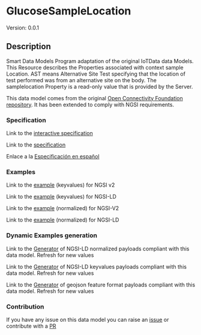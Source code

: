 # GlucoseSampleLocation
Version: 0.0.1

## Description 

Smart Data Models Program adaptation of the original IoTData data Models. This Resource describes the Properties associated with context sample Location. AST means Alternative Site Test specifying that the location of test performed was from an alternative site on the body. The samplelocation Property is a read-only value that is provided by the Server.

This data model comes from the original [Open Connectivity Foundation repository](https://github.com/openconnectivityfoundation/IoTDataModels). It has been extended to comply with NGSI requirements.
### Specification

Link to the [interactive specification](https://swagger.lab.fiware.org/?url=https://smart-data-models.github.io/dataModel.OCF/GlucoseSampleLocation/swagger.yaml)

Link to the [specification](https://github.com/smart-data-models/dataModel.OCF/blob/master/GlucoseSampleLocation/doc/spec.md)

Enlace a la [Especificación en español](https://github.com/smart-data-models/dataModel.OCF/blob/master/GlucoseSampleLocation/doc/spec_ES.md)
### Examples

Link to the [example](https://smart-data-models.github.io/dataModel.OCF/GlucoseSampleLocation/examples/example.json) (keyvalues) for NGSI v2

Link to the [example](https://smart-data-models.github.io/dataModel.OCF/GlucoseSampleLocation/examples/example.jsonld) (keyvalues) for NGSI-LD

Link to the [example](https://smart-data-models.github.io/dataModel.OCF/GlucoseSampleLocation/examples/example-normalized.json) (normalized) for NGSI-V2

Link to the [example](https://smart-data-models.github.io/dataModel.OCF/GlucoseSampleLocation/examples/example-normalized.jsonld) (normalized) for NGSI-LD
### Dynamic Examples generation

Link to the [Generator](https://smartdatamodels.org/extra/ngsi-ld_generator.php?schemaUrl=https://raw.githubusercontent.com/smart-data-models/dataModel.OCF/master/GlucoseSampleLocation/schema.json&email=info@smartdatamodels.org) of NGSI-LD normalized payloads compliant with this data model. Refresh for new values

Link to the [Generator](https://smartdatamodels.org/extra/ngsi-ld_generator_keyvalues.php?schemaUrl=https://raw.githubusercontent.com/smart-data-models/dataModel.OCF/master/GlucoseSampleLocation/schema.json&email=info@smartdatamodels.org) of NGSI-LD keyvalues payloads compliant with this data model. Refresh for new values

Link to the [Generator](https://smartdatamodels.org/extra/geojson_features_generator.php?schemaUrl=https://raw.githubusercontent.com/smart-data-models/dataModel.OCF/master/GlucoseSampleLocation/schema.json&email=info@smartdatamodels.org) of geojson feature format payloads compliant with this data model. Refresh for new values
### Contribution

 If you have any issue on this data model you can raise an [issue](https://github.com/smart-data-models/dataModel.OCF/issues)  or contribute with a [PR](https://github.com/smart-data-models/dataModel.OCF/pulls)